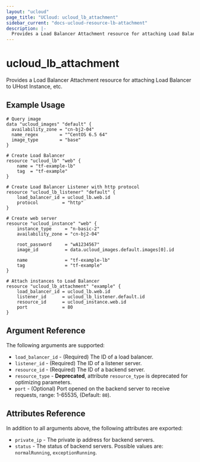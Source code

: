 ```yaml
---
layout: "ucloud"
page_title: "UCloud: ucloud_lb_attachment"
sidebar_current: "docs-ucloud-resource-lb-attachment"
description: |-
  Provides a Load Balancer Attachment resource for attaching Load Balancer to UHost Instance, etc.
---
```


# ucloud_lb_attachment

Provides a Load Balancer Attachment resource for attaching Load Balancer to UHost Instance, etc.

## Example Usage

```hcl
# Query image
data "ucloud_images" "default" {
  availability_zone = "cn-bj2-04"
  name_regex        = "^CentOS 6.5 64"
  image_type        = "base"
}

# Create Load Balancer
resource "ucloud_lb" "web" {
    name = "tf-example-lb"
    tag  = "tf-example"
}

# Create Load Balancer Listener with http protocol
resource "ucloud_lb_listener" "default" {
    load_balancer_id = ucloud_lb.web.id
    protocol         = "http"
}

# Create web server
resource "ucloud_instance" "web" {
    instance_type     = "n-basic-2"
    availability_zone = "cn-bj2-04"

    root_password     = "wA1234567"
    image_id          = data.ucloud_images.default.images[0].id

    name              = "tf-example-lb"
    tag               = "tf-example"
}

# Attach instances to Load Balancer
resource "ucloud_lb_attachment" "example" {
    load_balancer_id = ucloud_lb.web.id
    listener_id      = ucloud_lb_listener.default.id
    resource_id      = ucloud_instance.web.id
    port             = 80
}
```

## Argument Reference

The following arguments are supported:

* `load_balancer_id` - (Required) The ID of a load balancer.
* `listener_id` - (Required) The ID of a listener server.
* `resource_id` - (Required) The ID of a backend server.
* `resource_type` - **Deprecated**, attribute `resource_type` is deprecated for optimizing parameters.
* `port` - (Optional) Port opened on the backend server to receive requests, range: 1-65535, (Default: `80`).

## Attributes Reference

In addition to all arguments above, the following attributes are exported:

* `private_ip` - The private ip address for backend servers.
* `status` - The status of backend servers. Possible values are: `normalRunning`, `exceptionRunning`.
